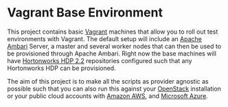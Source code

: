 # Vagrant Base Environment

This project contains basic [Vagrant](https://www.vagrantup.com) machines that allow you to roll out test environments with Vagrant. The default setup will include an [Apache Ambari](https://ambari.apache.org) Server, a master and several worker nodes that can then be used to be provisioned through Apache Ambari. Right now the base machines will have [Hortonworks HDP 2.2](http://hortonworks.com) repositories configured such that any Hortonworks HDP can be provisioned.

The aim of this project is to make all the scripts as provider agnostic as possible such that you can also run this against your [OpenStack](https://www.openstack.org) installation or your public cloud accounts with [Amazon AWS](http://aws.amazon.com), and [Microsoft Azure](http://azure.microsoft.com/).
